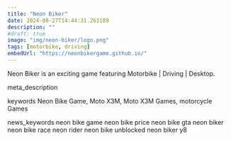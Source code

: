 ```yaml
---
title: "Neon Biker"
date: 2024-08-27T14:44:31.261189
description: ""
#draft: true
image: "img/neon-biker/logo.png"
tags: [motorbike, driving]
embedUrl: "https://neonbikergame.github.io/"
---
```


Neon Biker is an exciting game featuring Motorbike | Driving | Desktop.

meta_description



keywords
Neon Bike Game, Moto X3M, Moto X3M Games, motorcycle Games


news_keywords
neon bike game neon bike price neon bike gta neon biker neon bike race neon rider neon bike unblocked neon biker y8
